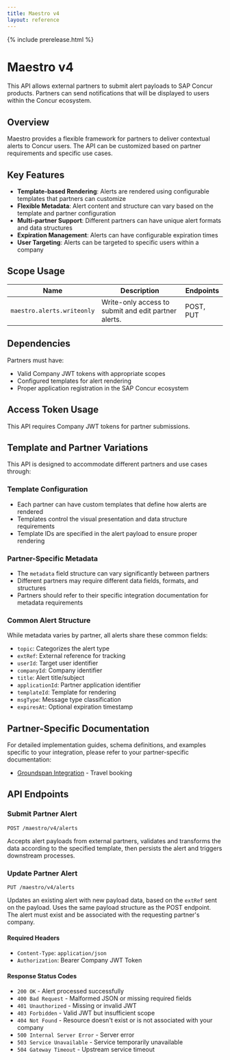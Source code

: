 ```yaml
---
title: Maestro v4
layout: reference
---
```


{% include prerelease.html %}

# Maestro v4

This API allows external partners to submit alert payloads to SAP Concur products. Partners can send notifications that will be displayed to users within the Concur ecosystem.

## Overview

Maestro provides a flexible framework for partners to deliver contextual alerts to Concur users. The API can be customized based on partner requirements and specific use cases.

## Key Features

- **Template-based Rendering**: Alerts are rendered using configurable templates that partners can customize
- **Flexible Metadata**: Alert content and structure can vary based on the template and partner configuration
- **Multi-partner Support**: Different partners can have unique alert formats and data structures
- **Expiration Management**: Alerts can have configurable expiration times
- **User Targeting**: Alerts can be targeted to specific users within a company

## Scope Usage <a name="scope-usage"></a>

|Name|Description|Endpoints|
|---|---|---|
|`maestro.alerts.writeonly`|Write-only access to submit and edit partner alerts.|POST, PUT|

## Dependencies <a name="dependencies"></a>

Partners must have:
- Valid Company JWT tokens with appropriate scopes
- Configured templates for alert rendering
- Proper application registration in the SAP Concur ecosystem

## Access Token Usage <a name="access-token-usage"></a>

This API requires Company JWT tokens for partner submissions.

## Template and Partner Variations

This API is designed to accommodate different partners and use cases through:

### Template Configuration
- Each partner can have custom templates that define how alerts are rendered
- Templates control the visual presentation and data structure requirements
- Template IDs are specified in the alert payload to ensure proper rendering

### Partner-Specific Metadata
- The `metadata` field structure can vary significantly between partners
- Different partners may require different data fields, formats, and structures
- Partners should refer to their specific integration documentation for metadata requirements

### Common Alert Structure
While metadata varies by partner, all alerts share these common fields:
- `topic`: Categorizes the alert type
- `extRef`: External reference for tracking
- `userId`: Target user identifier
- `companyId`: Company identifier
- `title`: Alert title/subject
- `applicationId`: Partner application identifier
- `templateId`: Template for rendering
- `msgType`: Message type classification
- `expiresAt`: Optional expiration timestamp

## Partner-Specific Documentation

For detailed implementation guides, schema definitions, and examples specific to your integration, please refer to your partner-specific documentation:

- [Groundspan Integration](/api-reference/common/maestro/ground-transportation.html) - Travel booking

## API Endpoints

### Submit Partner Alert

```shell
POST /maestro/v4/alerts
```

Accepts alert payloads from external partners, validates and transforms the data according to the specified template, then persists the alert and triggers downstream processes.

### Update Partner Alert

```shell
PUT /maestro/v4/alerts
```

Updates an existing alert with new payload data, based on the `extRef` sent on the payload. Uses the same payload structure as the POST endpoint. The alert must exist and be associated with the requesting partner's company.

#### Required Headers
- `Content-Type`: `application/json`
- `Authorization`: Bearer Company JWT Token

#### Response Status Codes
- `200 OK` - Alert processed successfully
- `400 Bad Request` - Malformed JSON or missing required fields
- `401 Unauthorized` - Missing or invalid JWT
- `403 Forbidden` - Valid JWT but insufficient scope
- `404 Not Found` - Resource doesn't exist or is not associated with your company
- `500 Internal Server Error` - Server error
- `503 Service Unavailable` - Service temporarily unavailable
- `504 Gateway Timeout` - Upstream service timeout